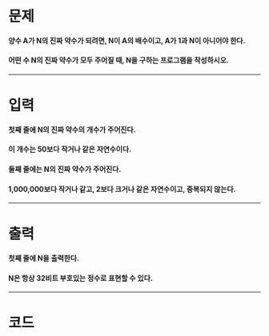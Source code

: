 # 문제
#### 양수 A가 N의 진짜 약수가 되려면, N이 A의 배수이고, A가 1과 N이 아니어야 한다.  
#### 어떤 수 N의 진짜 약수가 모두 주어질 때, N을 구하는 프로그램을 작성하시오.
***
# 입력
#### 첫째 줄에 N의 진짜 약수의 개수가 주어진다.  
#### 이 개수는 50보다 작거나 같은 자연수이다.  
#### 둘째 줄에는 N의 진짜 약수가 주어진다.  
#### 1,000,000보다 작거나 같고, 2보다 크거나 같은 자연수이고, 중복되지 않는다.
***
# 출력
#### 첫째 줄에 N을 출력한다.  
#### N은 항상 32비트 부호있는 정수로 표현할 수 있다.
***
# 코드  
```

```
